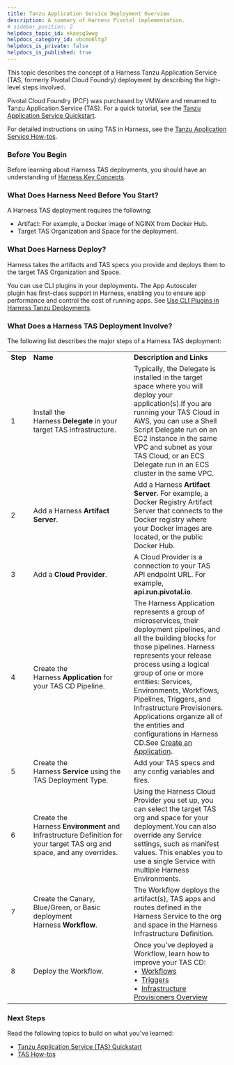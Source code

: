 ```yaml
---
title: Tanzu Application Service Deployment Overview
description: A summary of Harness Pivotal implementation.
# sidebar_position: 2
helpdocs_topic_id: ekaesq5wwg
helpdocs_category_id: vbcmo6ltg7
helpdocs_is_private: false
helpdocs_is_published: true
---
```


This topic describes the concept of a Harness Tanzu Application Service (TAS, formerly Pivotal Cloud Foundry) deployment by describing the high-level steps involved.

Pivotal Cloud Foundry (PCF) was purchased by VMWare and renamed to Tanzu Application Service (TAS). For a quick tutorial, see the [Tanzu Application Service Quickstart](https://docs.harness.io/article/hy819vmsux-pivotal-cloud-foundry-quickstart).

For detailed instructions on using TAS in Harness, see the [Tanzu Application Service How-tos](https://docs.harness.io/category/tanzu-application-service-(https://docs.harness.ioformerly-pivotal)).

### Before You Begin

Before learning about Harness TAS deployments, you should have an understanding of [Harness Key Concepts](https://docs.harness.io/article/4o7oqwih6h-harness-key-concepts).

### What Does Harness Need Before You Start?

A Harness TAS deployment requires the following:

* Artifact: For example, a Docker image of NGINX from Docker Hub.
* Target TAS Organization and Space for the deployment.

### What Does Harness Deploy?

Harness takes the artifacts and TAS specs you provide and deploys them to the target TAS Organization and Space.

You can use CLI plugins in your deployments. The App Autoscaler plugin has first-class support in Harness, enabling you to ensure app performance and control the cost of running apps. See [Use CLI Plugins in Harness Tanzu Deployments](../../pcf-deployments/use-cli-plugins-in-harness-pcf-deployments.md).

### What Does a Harness TAS Deployment Involve?

The following list describes the major steps of a Harness TAS deployment:



|  |  |  |
| --- | --- | --- |
| **Step** | **Name** | **Description and Links** |
| 1 | Install the Harness **Delegate** in your target TAS infrastructure.  | Typically, the Delegate is installed in the target space where you will deploy your application(s).If you are running your TAS Cloud in AWS, you can use a Shell Script Delegate run on an EC2 instance in the same VPC and subnet as your TAS Cloud, or an ECS Delegate run in an ECS cluster in the same VPC. |
| 2 | Add a Harness **Artifact Server**. | Add a Harness **Artifact Server**. For example, a Docker Registry Artifact Server that connects to the Docker registry where your Docker images are located, or the public Docker Hub. |
| 3 | Add a **Cloud Provider**. | A Cloud Provider is a connection to your TAS API endpoint URL. For example, **api.run.pivotal.io**. |
| 4 | Create the Harness **Application** for your TAS CD Pipeline. | The Harness Application represents a group of microservices, their deployment pipelines, and all the building blocks for those pipelines. Harness represents your release process using a logical group of one or more entities: Services, Environments, Workflows, Pipelines, Triggers, and Infrastructure Provisioners. Applications organize all of the entities and configurations in Harness CD.See [Create an Application](https://docs.harness.io/article/bucothemly-application-configuration). |
| 5 | Create the Harness **Service** using the TAS Deployment Type. | Add your TAS specs and any config variables and files. |
| 6 | Create the Harness **Environment** and Infrastructure Definition for your target TAS org and space, and any overrides. | Using the Harness Cloud Provider you set up, you can select the target TAS org and space for your deployment.You can also override any Service settings, such as manifest values. This enables you to use a single Service with multiple Harness Environments. |
| 7 | Create the Canary, Blue/Green, or Basic deployment Harness **Workflow**. | The Workflow deploys the artifact(s), TAS apps and routes defined in the Harness Service to the org and space in the Harness Infrastructure Definition. |
| 8 | Deploy the Workflow. | Once you've deployed a Workflow, learn how to improve your TAS CD: <br />&bull;&nbsp; [Workflows](https://docs.harness.io/article/m220i1tnia-workflow-configuration) <br />&bull;&nbsp;  [Triggers](https://docs.harness.io/article/xerirloz9a-add-a-trigger-2) <br />&bull;&nbsp; [Infrastructure Provisioners Overview](https://docs.harness.io/article/o22jx8amxb-add-an-infra-provisioner) |

### Next Steps

Read the following topics to build on what you've learned:

* [Tanzu Application Service (TAS) Quickstart](https://docs.harness.io/article/hy819vmsux-pivotal-cloud-foundry-quickstart)
* [TAS How-tos](https://docs.harness.io/category/tanzu-application-service-(https://docs.harness.ioformerly-pivotal))

